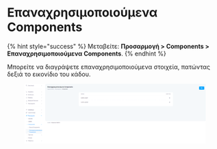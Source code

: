 # Επαναχρησιμοποιούμενα Components

{% hint style="success" %}
Μεταβείτε: **Προσαρμογή > Components > Επαναχρησιμοποιούμενα Components**.
{% endhint %}

Μπορείτε να διαγράψετε επαναχρησιμοποιούμενα στοιχεία, πατώντας δεξιά το εικονίδιο του κάδου.&#x20;



<figure><img src="../../.gitbook/assets/ScreenHunter 239 (1).png" alt=""><figcaption></figcaption></figure>
